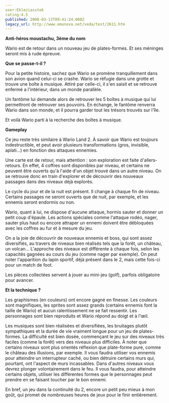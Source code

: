 ```yaml
---
user:Ekleziasstek
rating:4.5
published: 2008-03-13T09:41:24.000Z
legacy_url: http://www.emunova.net/veda/test/2611.htm
---
```

**Anti-héros moustachu, 3ème du nom**  

  

Wario est de retour dans un nouveau jeu de plates-formes. Et ses méninges seront mis à rude épreuve.  

  

**Que se passe-t-il ?**  

  

Pour la petite histoire, sachez que Wario se promène tranquillement dans son avion quand celui-ci se crashe. Wario se réfugie dans une grotte et trouve une boîte à musique. Attiré par celle-ci, il s'en saisit et se retrouve enfermé a l'intérieur, dans un monde parallèle.  

  

Un fantôme lui demande alors de retrouver les 5 boîtes à musique qui lui permettront de retrouver ses pouvoirs. En échange, le fantôme renverra Wario dans son monde, et il pourra garder tout les trésors trouvés sur l'île.  

  

Et voilà Wario parti à la recherche des boîtes à musique.  

  

**Gameplay**  

  

Ce jeu reste très similaire à Wario Land 2\. À savoir que Wario est toujours indestructible, et peut avoir plusieurs transformations (gros, invisible, aplati...) en fonction des attaques ennemies.  

  

Une carte est de retour, mais attention : son exploration est faite d'allers-retours. En effet, 4 coffres sont disponibles par niveau, et certains ne peuvent être ouverts qu'à l'aide d'un objet trouvé dans un autre niveau. On se retrouve donc en train d'explorer et de découvrir des nouveaux passages dans des niveaux déjà explorés.  

  

Le cycle du jour et de la nuit est présent. Il change à chaque fin de niveau. Certains passages ne seront ouverts que de nuit, par exemple, et les ennemis seront endormis ou non.  

  

Wario, quant à lui, ne dispose d'aucune attaque, hormis sauter et donner un petit coup d'épaule. Les actions spéciales comme l'attaque rodéo, nager, sauter plus haut ou encore attraper un ennemi doivent être débloquées avec les coffres au fur et à mesure du jeu.  

  

On a la joie de découvrir de nouveaux ennemis et boss, qui sont assez diversifiés, au travers de niveaux bien réalisés tels que la forêt, un château, un volcan... L'approche des niveaux est différente à chaque fois, selon les capacités gagnées au cours du jeu (comme nager par exemple). On peut noter l'apparition du lapin sportif, déjà présent dans le 2, mais cette fois-ci pour un match de foot.  

  

Les pièces collectées servent à jouer au mini-jeu (golf), parfois obligatoire pour avancer.  

  

**Et la technique ?**  

  

Les graphismes (en couleurs) ont encore gagné en finesse. Les couleurs sont magnifiques, les sprites sont assez grands (certains ennemis font la taille de Wario) et aucun ralentissement ne se fait ressentir. Les personnages sont bien reproduits et Wario répond au doigt et à l'œil.  

Les musiques sont bien réalisées et diversifiées, les bruitages plutôt sympathiques et la durée de vie vraiment longue pour un jeu de plates-formes. La difficulté est bien dosée, commençant le jeu sur des niveaux très faciles (comme la forêt) vers des niveaux plus difficiles. À noter que certains niveaux sont plus orientés réflexion que plate-forme pure, comme le château des illusions, par exemple. Il vous faudra utiliser vos ennemis pour atteindre un interrupteur caché, ou bien détruire certains murs qui, pourtant, ont l'aspect de murs incassables. Dans d'autres niveaux vous devrez plonger volontairement dans le feu. Il vous faudra, pour atteindre certains objets, utiliser les différentes formes que le personnages peut prendre en se faisant toucher par le bon ennemi.  

  

En bref, un jeu dans la continuité du 2, encore un petit peu mieux à mon goût, qui promet de nombreuses heures de jeux pour le finir entièrement.